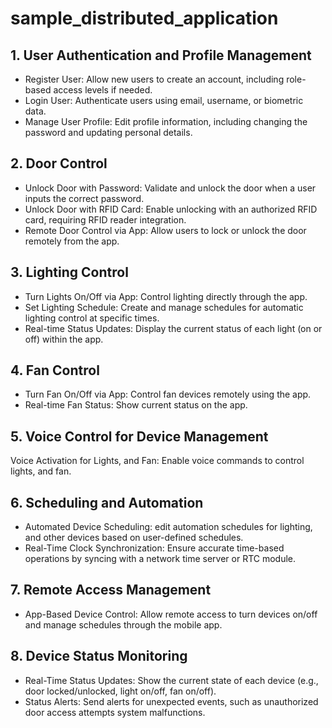 # sample_distributed_application

## 1. User Authentication and Profile Management
* Register User: Allow new users to create an account, including role-based access levels if needed.
* Login User: Authenticate users using email, username, or biometric data.
* Manage User Profile: Edit profile information, including changing the password and updating personal details.
## 2. Door Control
* Unlock Door with Password: Validate and unlock the door when a user inputs the correct password.
* Unlock Door with RFID Card: Enable unlocking with an authorized RFID card, requiring RFID reader integration.
* Remote Door Control via App: Allow users to lock or unlock the door remotely from the app.
## 3. Lighting Control
* Turn Lights On/Off via App: Control lighting directly through the app.
* Set Lighting Schedule: Create and manage schedules for automatic lighting control at specific times.
* Real-time Status Updates: Display the current status of each light (on or off) within the app.
## 4. Fan Control
* Turn Fan On/Off via App: Control fan devices remotely using the app.
* Real-time Fan Status: Show current status on the app.
## 5. Voice Control for Device Management
Voice Activation for Lights, and Fan: Enable voice commands to control lights, and fan.
## 6. Scheduling and Automation
* Automated Device Scheduling: edit automation schedules for lighting, and other devices based on user-defined schedules.
* Real-Time Clock Synchronization: Ensure accurate time-based operations by syncing with a network time server or RTC module.
## 7. Remote Access Management
* App-Based Device Control: Allow remote access to turn devices on/off and manage schedules through the mobile app.
## 8. Device Status Monitoring
* Real-Time Status Updates: Show the current state of each device (e.g., door locked/unlocked, light on/off, fan on/off).
* Status Alerts: Send alerts for unexpected events, such as unauthorized door access attempts system malfunctions.
